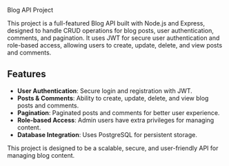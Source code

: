  Blog API Project

This project is a full-featured Blog API built with Node.js and Express, designed to handle CRUD operations for blog posts, user authentication, comments, and pagination. It uses JWT for secure user authentication and role-based access, allowing users to create, update, delete, and view posts and comments.

## Features

- **User Authentication**: Secure login and registration with JWT.
- **Posts & Comments**: Ability to create, update, delete, and view blog posts and comments.
- **Pagination**: Paginated posts and comments for better user experience.
- **Role-based Access**: Admin users have extra privileges for managing content.
- **Database Integration**: Uses PostgreSQL for persistent storage.

This project is designed to be a scalable, secure, and user-friendly API for managing blog content.
